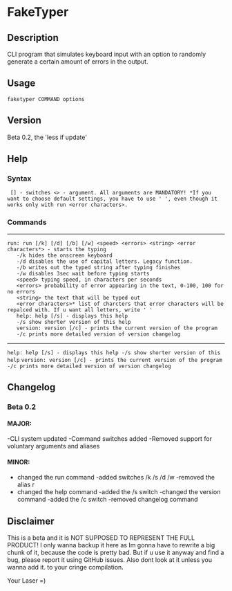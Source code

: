 # FakeTyper
## Description
CLI program that simulates keyboard input with an option to randomly generate a certain amount of errors in the output.
## Usage
`faketyper COMMAND options`
## Version
Beta 0.2, the 'less if update'
## Help
### Syntax
`
[] - switches
<> - argument. All arguments are MANDATORY! *If you want to choose default settings, you have to use ' ',
even though it works only with run <error characters>.`
### Commands
-------------------------------------------------------------------
```
run: run [/k] [/d] [/b] [/w] <speed> <errors> <string> <error characters*> - starts the typing
   -/k hides the onscreen keyboard
   -/d disables the use of capital letters. Legacy function.
   -/b writes out the typed string after typing finishes
   -/w disables 3sec wait before typing starts
   <speed> typing speed, in characters per seconds
   <errors> probability of error appearing in the text, 0-100, 100 for no errors
   <string> the text that will be typed out
   <error characters>* list of charcters that error characters will be repalced with. If u want all letters, write ' '
   help: help [/s] - displays this help
   -/s show shorter version of this help
   version: version [/c] - prints the current version of the program
   -/c prints more detailed version of version changelog
   ```
   -----------------------------------------------------------------
`help: help [/s] - displays this help
    -/s show shorter version of this help`
`version: version [/c] - prints the current version of the program
       -/c prints more detailed version of version changelog`

## Changelog
### Beta 0.2
#### MAJOR:
-CLI system updated
-Command switches added
-Removed support for voluntary arguments and aliases
#### MINOR:
- changed the run command
-added switches /k /s /d /w
-removed the alias r
- changed the help command
-added the /s switch
-changed the version command
-added the /c switch
-removed changelog command
## Disclaimer
This is a beta and it is NOT SUPPOSED TO REPRESENT THE FULL PRODUCT! I only wanna backup it here as Im gonna have to rewrite a big chunk of it, because the code is pretty bad. But if u use it anyway and find a bug, please report it using GitHub issues. Also dont look at it unless you wanna add it. to your cringe compilation.

Your Laser =)
